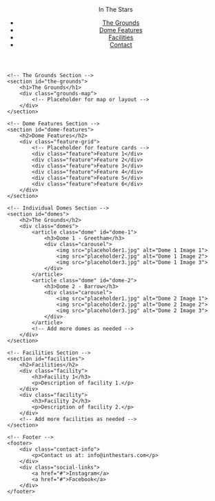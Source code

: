 <!DOCTYPE html>
<html lang="en">
<head>
    <meta charset="UTF-8">
    <meta name="viewport" content="width=device-width, initial-scale=1.0">
    <title>In The Stars - Grounds</title>
</head>
<body>
    <!-- Header -->
    <header>
        <nav>
            <div class="logo">In The Stars</div>
            <ul>
                <li><a href="#the-grounds">The Grounds</a></li>
                <li><a href="#dome-features">Dome Features</a></li>
                <li><a href="#facilities">Facilities</a></li>
                <li><a href="#contact">Contact</a></li>
            </ul>
        </nav>
    </header>

    <!-- The Grounds Section -->
    <section id="the-grounds">
        <h1>The Grounds</h1>
        <div class="grounds-map">
            <!-- Placeholder for map or layout -->
        </div>
    </section>

    <!-- Dome Features Section -->
    <section id="dome-features">
        <h2>Dome Features</h2>
        <div class="feature-grid">
            <!-- Placeholder for feature cards -->
            <div class="feature">Feature 1</div>
            <div class="feature">Feature 2</div>
            <div class="feature">Feature 3</div>
            <div class="feature">Feature 4</div>
            <div class="feature">Feature 5</div>
            <div class="feature">Feature 6</div>
        </div>
    </section>

    <!-- Individual Domes Section -->
    <section id="domes">
        <h2>The Grounds</h2>
        <div class="domes">
            <article class="dome" id="dome-1">
                <h3>Dome 1 - Greetham</h3>
                <div class="carousel">
                    <img src="placeholder1.jpg" alt="Dome 1 Image 1">
                    <img src="placeholder2.jpg" alt="Dome 1 Image 2">
                    <img src="placeholder3.jpg" alt="Dome 1 Image 3">
                </div>
            </article>
            <article class="dome" id="dome-2">
                <h3>Dome 2 - Barrow</h3>
                <div class="carousel">
                    <img src="placeholder1.jpg" alt="Dome 2 Image 1">
                    <img src="placeholder2.jpg" alt="Dome 2 Image 2">
                    <img src="placeholder3.jpg" alt="Dome 2 Image 3">
                </div>
            </article>
            <!-- Add more domes as needed -->
        </div>
    </section>

    <!-- Facilities Section -->
    <section id="facilities">
        <h2>Facilities</h2>
        <div class="facility">
            <h3>Facility 1</h3>
            <p>Description of facility 1.</p>
        </div>
        <div class="facility">
            <h3>Facility 2</h3>
            <p>Description of facility 2.</p>
        </div>
        <!-- Add more facilities as needed -->
    </section>

    <!-- Footer -->
    <footer>
        <div class="contact-info">
            <p>Contact us at: info@inthestars.com</p>
        </div>
        <div class="social-links">
            <a href="#">Instagram</a>
            <a href="#">Facebook</a>
        </div>
    </footer>
</body>
</html>
